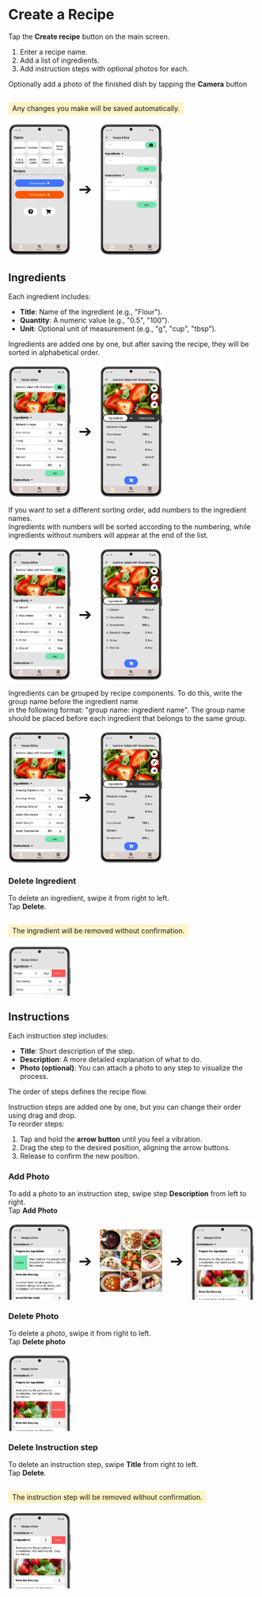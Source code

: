 # Create a Recipe

Tap the **Create recipe** button on the main screen.  

1. Enter a recipe name.  
2. Add a list of ingredients.  
3. Add instruction steps with optional photos for each.  

Optionally add a photo of the finished dish by tapping the **Camera** button

<p style="background-color: #fef3c7; padding: 4px 8px; border-radius: 4px; display: inline-block;">
  Any changes you make will be saved automatically.
</p>

<div style="display: flex; gap: 16px; align-items: center;">
  <img src="img/main_screen.webp" style="width:25%;">
  <span style="font-size: 2rem; align-self: center;">➔</span>
  <img src="img/edit_recipe.webp" style="width:25%;">
</div>

## Ingredients

Each ingredient includes:
- **Title**: Name of the ingredient (e.g., "Flour").
- **Quantity**: A numeric value (e.g., "0.5", "100").
- **Unit**: Optional unit of measurement (e.g., "g", "cup", "tbsp").

Ingredients are added one by one, but after saving the recipe, they will be sorted in alphabetical order.

<div style="display: flex; gap: 16px; align-items: center;">
  <img src="img/recipe_ingredients_1.webp" style="width:25%;">
  <span style="font-size: 2rem; align-self: center;">➔</span>
  <img src="img/recipe_ingredients_11.webp" style="width:25%;">
</div>


If you want to set a different sorting order, add numbers to the ingredient names.  
Ingredients with numbers will be sorted according to the numbering, while ingredients without numbers will appear at the end of the list.

<div style="display: flex; gap: 16px; align-items: center;">
  <img src="img/recipe_ingredients_2.webp" style="width:25%;">
  <span style="font-size: 2rem; align-self: center;">➔</span>
  <img src="img/recipe_ingredients_21.webp" style="width:25%;">
</div>


Ingredients can be grouped by recipe components. To do this, write the group name before the ingredient name  
in the following format: "group name: ingredient name". The group name should be placed before each ingredient that belongs to the same group.

<div style="display: flex; gap: 16px; align-items: center;">
  <img src="img/recipe_ingredients_3.webp" style="width:25%;">
  <span style="font-size: 2rem; align-self: center;">➔</span>
  <img src="img/recipe_ingredients_31.webp" style="width:25%;">
</div>

### Delete Ingredient

To delete an ingredient, swipe it from right to left.  
Tap **Delete**.
<p style="background-color: #fef3c7; padding: 4px 8px; border-radius: 4px; display: inline-block;">
  The ingredient will be removed without confirmation.
</p>

<div style="display: flex; gap: 16px; align-items: center;">
  <img src="img/recipe_ingredient_30.webp" style="width:25%;">
</div>

## Instructions

Each instruction step includes:
- **Title**: Short description of the step.
- **Description**: A more detailed explanation of what to do.
- **Photo (optional)**: You can attach a photo to any step to visualize the process.

The order of steps defines the recipe flow.  

Instruction steps are added one by one, but you can change their order using drag and drop.  
To reorder steps:
1. Tap and hold the **arrow button** until you feel a vibration.
2. Drag the step to the desired position, aligning the arrow buttons.
3. Release to confirm the new position.

### Add Photo

To add a photo to an instruction step, swipe step **Description** from left to right.  
Tap **Add Photo**

<div style="display: flex; gap: 16px; align-items: center;">
  <img src="img/recipe_instruction_20.webp" style="width:25%;">
  <span style="font-size: 2rem; align-self: center;">➔</span>
  <img src="img/recipe_instruction_21.webp" style="width:25%;">
  <span style="font-size: 2rem; align-self: center;">➔</span>
  <img src="img/recipe_instruction_22.webp" style="width:25%;">
</div>

### Delete Photo

To delete a photo, swipe it from right to left.  
Tap **Delete photo**

<div style="display: flex; gap: 16px; align-items: center;">
  <img src="img/recipe_instruction_31.webp" style="width:25%;">
</div>

### Delete Instruction step

To delete an instruction step, swipe **Title** from right to left.  
Tap **Delete**.
<p style="background-color: #fef3c7; padding: 4px 8px; border-radius: 4px; display: inline-block;">
  The instruction step will be removed without confirmation.
</p>

<div style="display: flex; gap: 16px; align-items: center;">
  <img src="img/recipe_instruction_30.webp" style="width:25%;">
</div>
